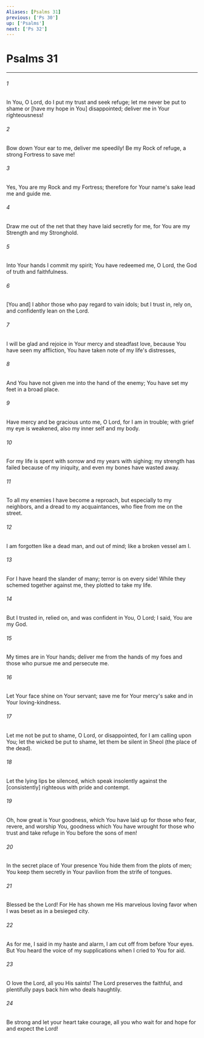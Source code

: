 ```yaml
---
Aliases: [Psalms 31]
previous: ['Ps 30']
up: ['Psalms']
next: ['Ps 32']
---
```

# Psalms 31

***


###### 1 


In You, O Lord, do I put my trust and seek refuge; let me never be put to shame or [have my hope in You] disappointed; deliver me in Your righteousness! 


###### 2 


Bow down Your ear to me, deliver me speedily! Be my Rock of refuge, a strong Fortress to save me! 


###### 3 


Yes, You are my Rock and my Fortress; therefore for Your name's sake lead me and guide me. 


###### 4 


Draw me out of the net that they have laid secretly for me, for You are my Strength and my Stronghold. 


###### 5 


Into Your hands I commit my spirit; You have redeemed me, O Lord, the God of truth and faithfulness. 


###### 6 


[You and] I abhor those who pay regard to vain idols; but I trust in, rely on, and confidently lean on the Lord. 


###### 7 


I will be glad and rejoice in Your mercy and steadfast love, because You have seen my affliction, You have taken note of my life's distresses, 


###### 8 


And You have not given me into the hand of the enemy; You have set my feet in a broad place. 


###### 9 


Have mercy and be gracious unto me, O Lord, for I am in trouble; with grief my eye is weakened, also my inner self and my body. 


###### 10 


For my life is spent with sorrow and my years with sighing; my strength has failed because of my iniquity, and even my bones have wasted away. 


###### 11 


To all my enemies I have become a reproach, but especially to my neighbors, and a dread to my acquaintances, who flee from me on the street. 


###### 12 


I am forgotten like a dead man, and out of mind; like a broken vessel am I. 


###### 13 


For I have heard the slander of many; terror is on every side! While they schemed together against me, they plotted to take my life. 


###### 14 


But I trusted in, relied on, and was confident in You, O Lord; I said, You are my God. 


###### 15 


My times are in Your hands; deliver me from the hands of my foes and those who pursue me and persecute me. 


###### 16 


Let Your face shine on Your servant; save me for Your mercy's sake and in Your loving-kindness. 


###### 17 


Let me not be put to shame, O Lord, or disappointed, for I am calling upon You; let the wicked be put to shame, let them be silent in Sheol (the place of the dead). 


###### 18 


Let the lying lips be silenced, which speak insolently against the [consistently] righteous with pride and contempt. 


###### 19 


Oh, how great is Your goodness, which You have laid up for those who fear, revere, and worship You, goodness which You have wrought for those who trust and take refuge in You before the sons of men! 


###### 20 


In the secret place of Your presence You hide them from the plots of men; You keep them secretly in Your pavilion from the strife of tongues. 


###### 21 


Blessed be the Lord! For He has shown me His marvelous loving favor when I was beset as in a besieged city. 


###### 22 


As for me, I said in my haste and alarm, I am cut off from before Your eyes. But You heard the voice of my supplications when I cried to You for aid. 


###### 23 


O love the Lord, all you His saints! The Lord preserves the faithful, and plentifully pays back him who deals haughtily. 


###### 24 


Be strong and let your heart take courage, all you who wait for and hope for and expect the Lord!
